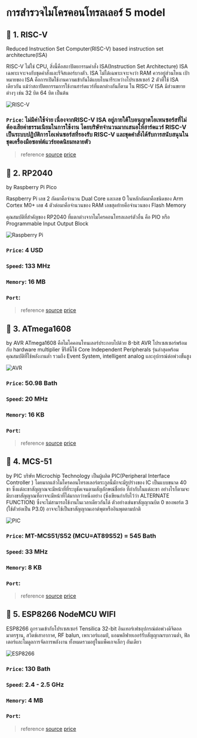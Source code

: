 # __การสำรวจไมโครคอนโทรลเลอร์ 5 model__ 
## 🌻 1. RISC-V 
Reduced Instruction Set Computer(RISC-V) based instruction set architecture(ISA)

RISC-V ไม่ใช่ CPU, สิ่งนี้คือสถาปัตยกรรมคำสั่ง ISA(Instruction Set Architecture) ISA เฉพาะเจาะจงกับชุดคำสั่งและรีจิสเตอร์บางตัว. ISA ไม่ได้เฉพาะเจาะจงว่า RAM ควรอยู่ส่วนไหน เป้าหมายของ ISA คือการเปิดใช้งานความเข้ากันได้แบบไบนารีระหว่างโปรเซสเซอร์ 2 ตัวที่ใช้ ISA เดียวกัน แม้ว่าสถาปัตยกรรมการใช้งานฮาร์ดแวร์ที่แตกต่างกันก็ตาม ใน RISC-V ISA มีส่วนขยายต่างๆ เช่น 32 บิต 64 บิต เป็นต้น

![RISC-V](https://www.extremetech.com/wp-content/uploads/2019/10/SiFive-CPU-Feature-768x425.jpg)
### ```Price```: ไม่มีค่าใช้จ่าย เนื่องจากRISC-V ISA อยู่ภายใต้ใบอนุญาตโอเพนซอร์สที่ไม่ต้องเสียค่าธรรมเนียมในการใช้งาน โดยบริษัทจำนวนมากเสนอให้ฮาร์ดแวร์ RISC-V เป็นระบบปฏิบัติการโอเพ่นซอร์สที่รองรับ RISC-V และชุดคำสั่งได้รับการสนับสนุนในชุดเครื่องมือซอฟต์แวร์ยอดนิยมหลายตัว
> reference [source](https://electronics.stackexchange.com/questions/576154/where-is-the-ram-stored-on-a-risc-v-cpu) [price](https://www.eenewseurope.com/en/worlds-fastest-64bit-risc-v-core-claims-5ghz-speed/)

## 🌻 2. RP2040 
by Raspberry Pi Pico

Raspberry Pi เลข 2 ถัดมาคือจำนวน Dual Core และเลข 0 ในหลักถัดมาคือชนิดของ Arm Cortex M0+ เลข 4 ตัวต่อมาคือจำนวนของ RAM เลขสุดท้ายคือจำนวนของ Flash Memory 

คุณสมบัติที่สำคัญของ RP2040 ที่แตกต่างจากไมโครคอนโทรลเลอร์ตัวอื่น คือ PIO หรือ Programmable Input Output Block

![Raspberry Pi](https://www.arm.com/blogs/blueprint/wp-content/uploads/2021/01/rp2040-2.jpg)
### ```Price```: 4 USD
### ```Speed```: 133 MHz
### ```Memory```: 16 MB 
### ```Port```:
> reference [source](https://www.sparkfun.com/rp2040) [price](https://www.arm.com/blogs/blueprint/raspberry-pi-rp2040)

## 🌻 3. ATmega1608  
by AVR
ATmega1608 คือไมโคคอนโทนเลอร์ประกอบไปด้วย 8-bit AVR โปรเซสเซอร์พร้อมกับ hardware multiplier
ซีรีส์นี้ใช้ Core Independent Peripherals รุ่นล่าสุดพร้อมคุณสมบัติที่ใช้พลังงานต่ำ รวมถึง Event System, intelligent analog และอุปกรณ์ต่อพ่วงขั้นสูง

![AVR](https://img1.daumcdn.net/thumb/R1280x0/?scode=mtistory2&fname=https%3A%2F%2Fblog.kakaocdn.net%2Fdn%2F1owpf%2FbtqAqf2ykvT%2FGTK6Wk4jcA5KRtNk3a0IO0%2Fimg.jpg)
### ```Price```: 50.98 Bath
### ```Speed```: 20 MHz
### ```Memory```: 16 KB
### ```Port```:
> reference [source](https://www.microchip.com/en-us/product/ATMEGA1608#:~:text=ATmega1608%20is%20a%20microcontroller%20featuring,%2D%20and%2032%2Dpin%20packages.) [price](https://www.digikey.co.th/th/products/detail/microchip-technology/ATMEGA1608-AFR/9973116)


## 🌻 4. MCS-51 
by PIC
บริษัท Microchip Technology เป็นผู้ผลิต PIC(Peripheral Interface Controller ) โดยมากแล้วไมโครคอนโทรลเลอร์ตระกูลนี้มักจะมีรูปร่างของ IC เป็นแบบขนาด 40 ขา ซึ่งแต่ละขาสัญญาณจะมีหน้าที่ที่ระบุชัดเจนตามสัญลักษณ์ชื่อย่อ ที่กำกับในแต่ละขา อย่างไรก็ตามจะมีบางขาสัญญาณที่อาจจะมีหน้าที่ได้มากกว่าหนึ่งอย่าง (ซึ่งเขียนกำกับไว้ว่า ALTERNATE FUNCTION) ซึ่งจะไม่สามารถใช้งานในเวลาเดียวกันได้ ตัวอย่างเช่นขาสัญญาณบิต 0 ของพอร์ต 3 (ใช้ตัวย่อเป็น P3.0) อาจจะใช้เป็นขาสัญญาณเอาต์พุตหรืออินพุตตามปกติ 

![PIC](https://micro-research.co.th/pub/media/catalog/product/cache/image/beff4985b56e3afdbeabfc89641a4582/m/t/mt-mcs51-a_5_1.jpg)
### ```Price```: MT-MCS51/S52 (MCU=AT89S52) = 545 Bath
### ```Speed```: 33 MHz
### ```Memory```: 8 KB
### ```Port```:
> reference [source](https://th.rs-online.com/web/p/microcontrollers/4671690) [price](https://micro-research.co.th/mt-mcs51.html)

 ## 🌻 5. ESP8266 NodeMCU WIFI 
 ESP8266 ถูกรวมเข้ากับโปรเซสเซอร์ Tensilica 32-bit อินเทอร์เฟซอุปกรณ์ต่อพ่วงดิจิตอลมาตรฐาน, สวิตช์เสาอากาศ, RF balun, เพาเวอร์แอมป์, แอมพลิฟายเออร์รับสัญญาณรบกวนต่ำ, ฟิลเตอร์และโมดูลการจัดการพลังงาน ทั้งหมดรวมอยู่ในแพ็คเกจเล็กๆ อันเดียว
 
 ![ESP8266](http://www.eak-electronic.com/image/cache/data/Product/Arduino/ESP8266%20Node%20MCU%20CH340-500x500.jpg)
### ```Price```: 130 Bath
### ```Speed```: 2.4 - 2.5 GHz
### ```Memory```: 4 MB
### ```Port```:
> reference [source](https://www.espressif.com/en/products/socs/esp8266) [price](http://www.eak-electronic.com/index.php?route=product/product&product_id=1395)
